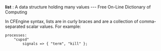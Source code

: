 **list**
: A data structure holding many values --- Free On-Line Dictionary of Computing

In CFEngine syntax, lists are in curly braces and 
are a collection of comma-separated scalar values.
For example:

```cfengine3
processes:
    "cupsd"
        signals => { "term", "kill" };
```
